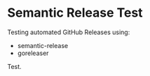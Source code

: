 # Semantic Release Test

Testing automated GitHub Releases using:

- semantic-release
- goreleaser

Test.
